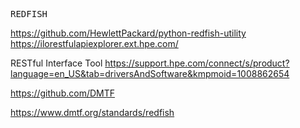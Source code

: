 

<pre class="file">
REDFISH
</pre>

https://github.com/HewlettPackard/python-redfish-utility
https://ilorestfulapiexplorer.ext.hpe.com/

RESTful Interface Tool
https://support.hpe.com/connect/s/product?language=en_US&tab=driversAndSoftware&kmpmoid=1008862654


https://github.com/DMTF

https://www.dmtf.org/standards/redfish